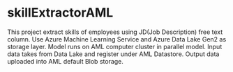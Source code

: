 # skillExtractorAML
This project extract skills of employees using JD(Job Description) free text column. Use Azure Machine Learning Service and Azure Data Lake Gen2 as storage layer. Model runs on AML computer cluster in parallel model. Input data takes from Data Lake and register under AML Datastore. Output data uploaded into AML default Blob storage.
